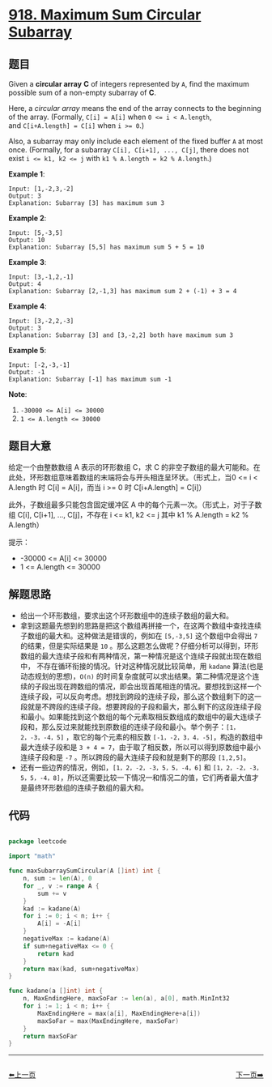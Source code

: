 # [918. Maximum Sum Circular Subarray](https://leetcode.com/problems/maximum-sum-circular-subarray/)


## 题目

Given a **circular array** **C** of integers represented by `A`, find the maximum possible sum of a non-empty subarray of **C**.

Here, a *circular array* means the end of the array connects to the beginning of the array. (Formally, `C[i] = A[i]` when `0 <= i < A.length`, and `C[i+A.length] = C[i]` when `i >= 0`.)

Also, a subarray may only include each element of the fixed buffer `A` at most once. (Formally, for a subarray `C[i], C[i+1], ..., C[j]`, there does not exist `i <= k1, k2 <= j` with `k1 % A.length = k2 % A.length`.)

**Example 1**:

    Input: [1,-2,3,-2]
    Output: 3
    Explanation: Subarray [3] has maximum sum 3

**Example 2**:

    Input: [5,-3,5]
    Output: 10
    Explanation: Subarray [5,5] has maximum sum 5 + 5 = 10

**Example 3**:

    Input: [3,-1,2,-1]
    Output: 4
    Explanation: Subarray [2,-1,3] has maximum sum 2 + (-1) + 3 = 4

**Example 4**:

    Input: [3,-2,2,-3]
    Output: 3
    Explanation: Subarray [3] and [3,-2,2] both have maximum sum 3

**Example 5**:

    Input: [-2,-3,-1]
    Output: -1
    Explanation: Subarray [-1] has maximum sum -1

**Note**:

1. `-30000 <= A[i] <= 30000`
2. `1 <= A.length <= 30000`


## 题目大意

给定一个由整数数组 A 表示的环形数组 C，求 C 的非空子数组的最大可能和。在此处，环形数组意味着数组的末端将会与开头相连呈环状。（形式上，当0 <= i < A.length 时 C[i] = A[i]，而当 i >= 0 时 C[i+A.length] = C[i]）

此外，子数组最多只能包含固定缓冲区 A 中的每个元素一次。（形式上，对于子数组 C[i], C[i+1], ..., C[j]，不存在 i <= k1, k2 <= j 其中 k1 % A.length = k2 % A.length）

提示：

- -30000 <= A[i] <= 30000
- 1 <= A.length <= 30000


## 解题思路


- 给出一个环形数组，要求出这个环形数组中的连续子数组的最大和。
- 拿到这题最先想到的思路是把这个数组再拼接一个，在这两个数组中查找连续子数组的最大和。这种做法是错误的，例如在 `[5,-3,5]` 这个数组中会得出 `7` 的结果，但是实际结果是 `10` 。那么这题怎么做呢？仔细分析可以得到，环形数组的最大连续子段和有两种情况，第一种情况是这个连续子段就出现在数组中， 不存在循环衔接的情况。针对这种情况就比较简单，用 `kadane` 算法(也是动态规划的思想)，`O(n)` 的时间复杂度就可以求出结果。第二种情况是这个连续的子段出现在跨数组的情况，即会出现首尾相连的情况。要想找到这样一个连续子段，可以反向考虑。想找到跨段的连续子段，那么这个数组剩下的这一段就是不跨段的连续子段。想要跨段的子段和最大，那么剩下的这段连续子段和最小。如果能找到这个数组的每个元素取相反数组成的数组中的最大连续子段和，那么反过来就能找到原数组的连续子段和最小。举个例子：`[1，2，-3，-4，5]` ，取它的每个元素的相反数 `[-1，-2，3，4，-5]`，构造的数组中最大连续子段和是 `3 + 4 = 7`，由于取了相反数，所以可以得到原数组中最小连续子段和是 `-7` 。所以跨段的最大连续子段和就是剩下的那段 `[1,2,5]`。
- 还有一些边界的情况，例如，`[1，2，-2，-3，5，5，-4，6]` 和 `[1，2，-2，-3，5，5，-4，8]`，所以还需要比较一下情况一和情况二的值，它们两者最大值才是最终环形数组的连续子数组的最大和。


## 代码

```go

package leetcode

import "math"

func maxSubarraySumCircular(A []int) int {
	n, sum := len(A), 0
	for _, v := range A {
		sum += v
	}
	kad := kadane(A)
	for i := 0; i < n; i++ {
		A[i] = -A[i]
	}
	negativeMax := kadane(A)
	if sum+negativeMax <= 0 {
		return kad
	}
	return max(kad, sum+negativeMax)
}

func kadane(a []int) int {
	n, MaxEndingHere, maxSoFar := len(a), a[0], math.MinInt32
	for i := 1; i < n; i++ {
		MaxEndingHere = max(a[i], MaxEndingHere+a[i])
		maxSoFar = max(MaxEndingHere, maxSoFar)
	}
	return maxSoFar
}

```


----------------------------------------------
<div style="display: flex;justify-content: space-between;align-items: center;">
<p><a href="https://books.halfrost.com/leetcode/ChapterFour/0914.X-of-a-Kind-in-a-Deck-of-Cards/">⬅️上一页</a></p>
<p><a href="https://books.halfrost.com/leetcode/ChapterFour/0920.Number-of-Music-Playlists/">下一页➡️</a></p>
</div>
